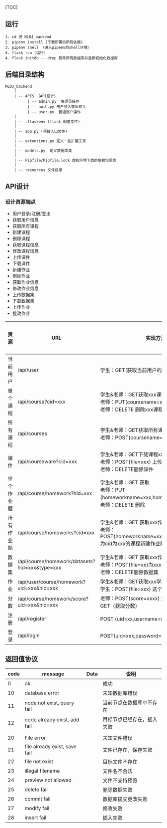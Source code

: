 [TOC]

## 运行

```
1. cd 进 MLOJ_backend
2. pipenv install (下载所需的所有依赖)
3. pipenv shell （进入pipenv的shell环境）
4. flask run (运行)
4. flask initdb -- drop 删除所有数据库并重新初始化数据库
```


## 后端目录结构

```
MLOJ_backend
	|
	| -- APIS （API设计）
		  | -- admin.py  管理员操作
		  | -- auth.py 用户登入等出相关
		  | -- user.py  普通用户操作
	|
	| -- .flaskenv (flask 配置文件)
	| 
	| -- app.py (项目入口文件)
	|
	| -- extensions.py 定义一些扩展工具 
	|
	| -- models.py  定义数据库类
	|
	| -- Pipfile/Pipfile.lock 虚拟环境下载的依赖包信息 
	|
	| -- resources 文件目录
```

## API设计

### 设计资源端点

* 用户登录/注册/登出
* 获取用户信息
* 获取所有课程
* 新建课程
* 删除课程
* 获取课程信息
* 修改课程信息
* 上传课件
* 下载课件
* 新建作业
* 删除作业
* 获取作业信息
* 修改作业信息
* 上传数据集
* 下载数据集
* 上传作业
* 批改作业



| 资源       | URL                                            | 实现方法/对应功能                                            | 实现等级 |
| ---------- | ---------------------------------------------- | ------------------------------------------------------------ | -------- |
| 当前用户   | /api/user                                      | 学生：GET(获取当前用户的信息)                                | P3       |
| 单个课程   | /api/course?cid=xxx                            | 学生&老师：GET获取xxx课程的信息，<br>老师：PUT(coursename=xxx,desc=xxx)修改xxx课程，<br>老师：DELETE  删除xxx课程 | P0       |
| 所有课程   | /api/courses                                   | 学生&老师：GET获取所有课程<br/>老师：POST(coursename=xxx,desc=xxxx)新建一个课程 | P0       |
| 课件       | /api/courseware?cid=xxx                        | 学生&老师：GET下载课程xxx对应的课件<br/>老师：POST(file=xxx) 上传 <br>老师：DELETE删除课件 | P1       |
| 单个作业题 | /api/course/homework?hid=xxx                   | 学生&老师：GET 获取<br/>老师：PUT (homeworkname=xxx,homeworkdesc=xxx,type=1)修改<br/>老师：DELETE 删除 | P1       |
| 所有作业题 | /api/course/homeworks?cid=xxx                  | 学生&老师：GET 获取xxx作业题的信息<br/>老师：POST(homeworkname=xxx,homeworkdesc=xxx,type=x)为cid为xxx的课程新建作业题，作业题类型为x | P1       |
| 数据集     | /api/course/homework/datasets?hid=xxx&type=xxx | 学生&老师：GET 获取xxx作业题对应的数据集<br/>老师：POST(file=xx)为xxx上传数据集<br/>老师：DELETE删除数据集 | P2       |
| 作业       | /api/user/course/homework?uid=xxx&hid=xxx      | 学生&老师：GET获取xxx学生的xxx作业信息<br/>学生：POST(file=xxx) 这个学生提交这次作业的答案 | P2       |
| 分数       | /api/course/homework/score?uid=xxx&hid=xxx     | 老师：POST(score=xxxx) 为这个人的这个作业打分<br>GET（获取分数） | P2       |
| 注册       | /api/register                                  | POST (uid=xx,username=xx) 注册                               | P0       |
| 登录       | /api/login                                     | POST(uid=xxx,password=xx)登录                                | P0       |

## 返回值协议

| code | message                       | Data | 说明                       |
| ---- | ----------------------------- | ---- | -------------------------- |
| 0    | ok                            |      | 成功                       |
| 10   | database error                |      | 未知数据库错误             |
| 11   | node not exist, query fail    |      | 当前节点在数据库中不存在   |
| 12   | node already exist, add fail  |      | 目标节点已经存在，插入失败 |
|      |                               |      |                            |
| 20   | File error                    |      | 未知文件错误               |
| 21   | file already exist, save fail |      | 文件已存在，保存失败       |
| 22   | file not exist                |      | 目标文件不存在             |
| 23   | illegal filename              |      | 文件名不合法               |
| 24   | preview  not allowed          |      | 文件不支持预览             |
| 25   | delete fail                   |      | 删除数据失败               |
| 26   | commit fail                   |      | 数据库提交更改失败         |
| 27   | modify fail                   |      | 修改失败                   |
| 28   | insert fail                   |      | 插入失败                   |

​	


